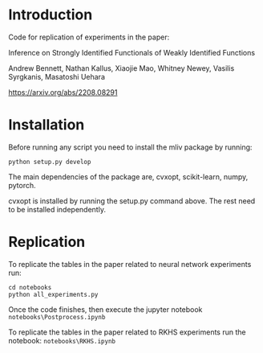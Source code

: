 # Introduction

Code for replication of experiments in the paper:

Inference on Strongly Identified Functionals of Weakly Identified Functions

Andrew Bennett, Nathan Kallus, Xiaojie Mao, Whitney Newey, Vasilis Syrgkanis, Masatoshi Uehara

https://arxiv.org/abs/2208.08291

# Installation

Before running any script you need to install the mliv package by running:

```
python setup.py develop
```

The main dependencies of the package are, cvxopt, scikit-learn, numpy, pytorch.

cvxopt is installed by running the setup.py command above. The rest need to be installed independently.

# Replication

To replicate the tables in the paper related to neural network experiments run:
```
cd notebooks
python all_experiments.py
```
Once the code finishes, then execute the jupyter notebook `notebooks\Postprocess.ipynb`


To replicate the tables in the paper related to RKHS experiments run the notebook: `notebooks\RKHS.ipynb`